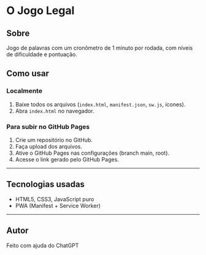 # O Jogo Legal

## Sobre
Jogo de palavras com um cronômetro de 1 minuto por rodada, com níveis de dificuldade e pontuação.

## Como usar

### Localmente
1. Baixe todos os arquivos (`index.html`, `manifest.json`, `sw.js`, ícones).
2. Abra `index.html` no navegador.

### Para subir no GitHub Pages
1. Crie um repositório no GitHub.
2. Faça upload dos arquivos.
3. Ative o GitHub Pages nas configurações (branch main, root).
4. Acesse o link gerado pelo GitHub Pages.

---

## Tecnologias usadas
- HTML5, CSS3, JavaScript puro
- PWA (Manifest + Service Worker)

---

## Autor
Feito com ajuda do ChatGPT
